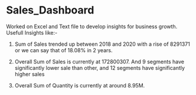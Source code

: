 # Sales_Dashboard
Worked on Excel and Text file to develop insights for business growth.
Usefull Insights like:-
1. Sum of Sales trended up between 2018 and 2020 with a rise of 8291371 or we can say that of 18.08% in 2 years.

2. Overall Sum of Sales is currently at 172800307. And 9 segments have significantly lower sale than other, and 12 segments have significantly higher sales

3. Overall Sum of Quantity is currently at around 8.95M.
